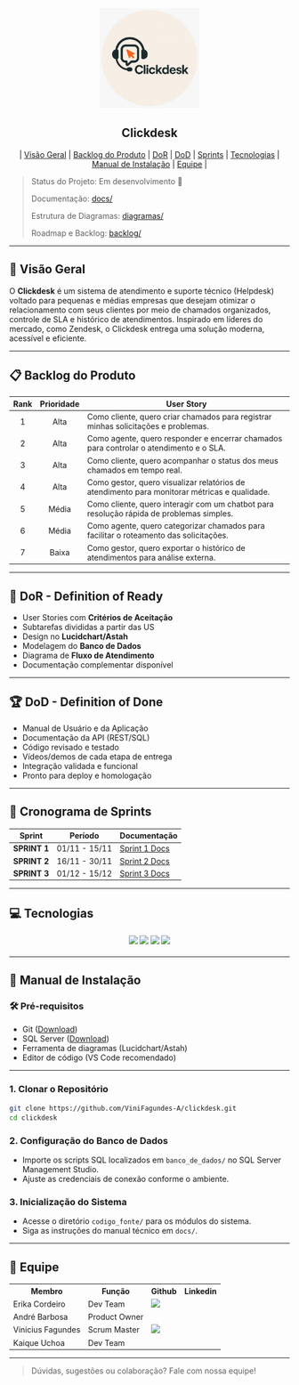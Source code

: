 <p align="center">
  <img src="Assets/clickdesk_logo.jpeg" alt="Logo Clickdesk" width="180">
  <h2 align="center">Clickdesk</h2>
</p>

<p align="center">
  | <a href="#visao-geral">Visão Geral</a> |
  <a href="#backlog">Backlog do Produto</a> |
  <a href="#dor">DoR</a> |
  <a href="#dod">DoD</a> |
  <a href="#sprints">Sprints</a> |
  <a href="#tecnologias">Tecnologias</a> |
  <a href="#manual">Manual de Instalação</a> |
  <a href="#equipe">Equipe</a> |
</p>

> Status do Projeto: Em desenvolvimento 🚧
>
> Documentação: [docs/](docs/)
> 
> Estrutura de Diagramas: [diagramas/](diagramas/)
> 
> Roadmap e Backlog: [backlog/](backlog/)

---

## 🧩 Visão Geral <a id="visao-geral"></a>

O **Clickdesk** é um sistema de atendimento e suporte técnico (Helpdesk) voltado para pequenas e médias empresas que desejam otimizar o relacionamento com seus clientes por meio de chamados organizados, controle de SLA e histórico de atendimentos. Inspirado em líderes do mercado, como Zendesk, o Clickdesk entrega uma solução moderna, acessível e eficiente.

---

## 📋 Backlog do Produto <a id="backlog"></a>

| Rank | Prioridade | User Story                                                                                                    |
| :--: | :--------: | ------------------------------------------------------------------------------------------------------------ |
|  1   |    Alta    | Como cliente, quero criar chamados para registrar minhas solicitações e problemas.                           |
|  2   |    Alta    | Como agente, quero responder e encerrar chamados para controlar o atendimento e o SLA.                       |
|  3   |    Alta    | Como cliente, quero acompanhar o status dos meus chamados em tempo real.                                     |
|  4   |    Alta    | Como gestor, quero visualizar relatórios de atendimento para monitorar métricas e qualidade.                 |
|  5   |   Média    | Como cliente, quero interagir com um chatbot para resolução rápida de problemas simples.                     |
|  6   |   Média    | Como agente, quero categorizar chamados para facilitar o roteamento das solicitações.                        |
|  7   |   Baixa    | Como gestor, quero exportar o histórico de atendimentos para análise externa.                                |

---

## 🏃‍ DoR - Definition of Ready <a id="dor"></a>

- User Stories com **Critérios de Aceitação**
- Subtarefas divididas a partir das US
- Design no **Lucidchart/Astah**
- Modelagem do **Banco de Dados**
- Diagrama de **Fluxo de Atendimento**
- Documentação complementar disponível

---

## 🏆 DoD - Definition of Done <a id="dod"></a>

- Manual de Usuário e da Aplicação
- Documentação da API (REST/SQL)
- Código revisado e testado
- Vídeos/demos de cada etapa de entrega
- Integração validada e funcional
- Pronto para deploy e homologação

---

## 📅 Cronograma de Sprints <a id="sprints"></a>

| Sprint         | Período        | Documentação                        |
| -------------- | :------------: | ----------------------------------- |
| **SPRINT 1**   | 01/11 - 15/11  | [Sprint 1 Docs](docs/sprints/sprint-1/README.md) |
| **SPRINT 2**   | 16/11 - 30/11  | [Sprint 2 Docs](docs/sprints/sprint-2/README.md) |
| **SPRINT 3**   | 01/12 - 15/12  | [Sprint 3 Docs](docs/sprints/sprint-3/README.md) |

---

## 💻 Tecnologias <a id="tecnologias"></a>

<h4 align="center">
 <img src="https://img.shields.io/badge/SQL%20Server-CC2927?style=for-the-badge&logo=microsoftsqlserver&logoColor=white">
 <img src="https://img.shields.io/badge/Lucidchart-FF8000?style=for-the-badge&logo=lucidchart&logoColor=white">
 <img src="https://img.shields.io/badge/Astah-0096C7?style=for-the-badge">
 <img src="https://img.shields.io/badge/GitHub%20Projects-181717?style=for-the-badge&logo=github&logoColor=white">
</h4>

---

## 📖 Manual de Instalação <a id="manual"></a>

### 🛠 Pré-requisitos

- Git ([Download](https://git-scm.com/downloads))
- SQL Server ([Download](https://www.microsoft.com/pt-br/sql-server/sql-server-downloads))
- Ferramenta de diagramas (Lucidchart/Astah)
- Editor de código (VS Code recomendado)

---

### 1. Clonar o Repositório

```bash
git clone https://github.com/ViniFagundes-A/clickdesk.git
cd clickdesk
```

### 2. Configuração do Banco de Dados

- Importe os scripts SQL localizados em `banco_de_dados/` no SQL Server Management Studio.
- Ajuste as credenciais de conexão conforme o ambiente.

### 3. Inicialização do Sistema

- Acesse o diretório `codigo_fonte/` para os módulos do sistema.
- Siga as instruções do manual técnico em `docs/`.

---

## 👥 Equipe <a id="equipe"></a>

<div align="center">
  <table>
    <tr>
      <th>Membro</th>
      <th>Função</th>
      <th>Github</th>
      <th>Linkedin</th>
    </tr>
    <tr>
      <td>Erika Cordeiro</td>
      <td>Dev Team</td>
      <td><a href="https://github.com/ErikaCordeiro"><img src="https://img.shields.io/badge/GitHub-100000?style=for-the-badge&logo=github&logoColor=white"></a></td>
      <td></td>
    </tr>
    <tr>
      <td>André Barbosa</td>
      <td>Product Owner</td>
      <td></td>
      <td></td>
    </tr>
    <tr>
      <td>Vinicius Fagundes</td>
      <td>Scrum Master</td>
      <td><a href="https://github.com/ViniFagundes-A"><img src="https://img.shields.io/badge/GitHub-100000?style=for-the-badge&logo=github&logoColor=white"></a></td>
      <td></td>
    </tr>
    <tr>
      <td>Kaique Uchoa</td>
      <td>Dev Team</td>
      <td></td>
      <td></td>
    </tr>
  </table>
</div>

---


> Dúvidas, sugestões ou colaboração? Fale com nossa equipe!
